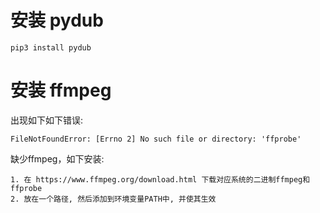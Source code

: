 # 安装 pydub
```shell
pip3 install pydub
```

# 安装 ffmpeg
出现如下如下错误:
```shell
FileNotFoundError: [Errno 2] No such file or directory: 'ffprobe'
```
缺少ffmpeg，如下安装:
```shell
1. 在 https://www.ffmpeg.org/download.html 下载对应系统的二进制ffmpeg和ffprobe
2. 放在一个路径, 然后添加到环境变量PATH中, 并使其生效
```